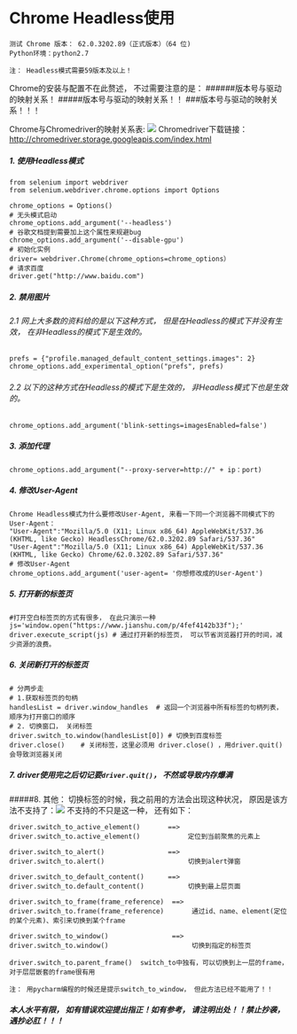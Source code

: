 # Chrome Headless使用

    测试 Chrome 版本： 62.0.3202.89（正式版本）（64 位)
    Python环境：python2.7

    注： Headless模式需要59版本及以上！

    

Chrome的安装与配置不在此赘述， 不过需要注意的是：
######版本号与驱动的映射关系！
#####版本号与驱动的映射关系！！
###版本号与驱动的映射关系！！！

Chrome与Chromedriver的映射关系表:
![](https://upload-images.jianshu.io/upload_images/11227136-629d0be42502cd24.PNG?imageMogr2/auto-orient/strip%7CimageView2/2/w/1240)
Chromedriver下载链接：http://chromedriver.storage.googleapis.com/index.html



##### 1. 使用Headless模式

	from selenium import webdriver
    from selenium.webdriver.chrome.options import Options

	chrome_options = Options()
	# 无头模式启动
	chrome_options.add_argument('--headless')
	# 谷歌文档提到需要加上这个属性来规避bug
	chrome_options.add_argument('--disable-gpu')
	# 初始化实例
	driver= webdriver.Chrome(chrome_options=chrome_options）
	# 请求百度
	driver.get("http://www.baidu.com")

##### 2. 禁用图片
###### 2.1  网上大多数的资料给的是以下这种方式， 但是在Headless的模式下并没有生效， 在非Headless的模式下是生效的。
    prefs = {"profile.managed_default_content_settings.images": 2}
    chrome_options.add_experimental_option("prefs", prefs)

######  2.2 以下的这种方式在Headless的模式下是生效的， 非Headless模式下也是生效的。
		
	chrome_options.add_argument('blink-settings=imagesEnabled=false')
		
##### 3. 添加代理

	chrome_options.add_argument("--proxy-server=http://" + ip：port)


##### 4. 修改User-Agent
	
	Chrome Headless模式为什么要修改User-Agent, 来看一下同一个浏览器不同模式下的User-Agent：
	"User-Agent":"Mozilla/5.0 (X11; Linux x86_64) AppleWebKit/537.36 (KHTML, like Gecko) HeadlessChrome/62.0.3202.89 Safari/537.36"
	"User-Agent":"Mozilla/5.0 (X11; Linux x86_64) AppleWebKit/537.36 (KHTML, like Gecko) Chrome/62.0.3202.89 Safari/537.36"
	# 修改User-Agent
	chrome_options.add_argument('user-agent= '你想修改成的User-Agent')

##### 5. 打开新的标签页
	#打开空白标签页的方式有很多， 在此只演示一种
	js='window.open("https://www.jianshu.com/p/4fef4142b33f");'
	driver.execute_script(js) # 通过打开新的标签页， 可以节省浏览器打开的时间，减少资源的浪费。

##### 6. 关闭新打开的标签页
    # 分两步走
    # 1.获取标签页的句柄
    handlesList = driver.window_handles  # 返回一个浏览器中所有标签的句柄列表， 顺序为打开窗口的顺序
    # 2. 切换窗口， 关闭标签
    driver.switch_to.window(handlesList[0]) # 切换到百度标签
    driver.close()    # 关闭标签，这里必须用 driver.close() ，用driver.quit()会导致浏览器关闭

##### 7. driver使用完之后切记要`driver.quit()`， 不然或导致内存爆满

#####8. 其他：
 切换标签的时候，我之前用的方法会出现这种状况， 原因是该方法不支持了：![](https://upload-images.jianshu.io/upload_images/11227136-f93e2f6050448a4f.PNG?imageMogr2/auto-orient/strip%7CimageView2/2/w/1240)
不支持的不只是这一种， 还有如下：
   

    driver.switch_to_active_element()       ==>    driver.switch_to.active_element()            定位到当前聚焦的元素上

    driver.switch_to_alert()                ==>    driver.switch_to.alert()                     切换到alert弹窗
    
    driver.switch_to_default_content()      ==>    driver.switch_to.default_content()           切换到最上层页面
                                                   
    driver.switch_to_frame(frame_reference)  ==>   driver.switch_to.frame(frame_reference)       通过id、name、element(定位的某个元素)、索引来切换到某个frame

    driver.switch_to_window()                ==>   driver.switch_to.window()                     切换到指定的标签页

    driver.switch_to.parent_frame()  switch_to中独有，可以切换到上一层的frame，对于层层嵌套的frame很有用

    注： 用pycharm编程的时候还是提示switch_to_window， 但此方法已经不能用了！！



####  *本人水平有限， 如有错误欢迎提出指正！如有参考， 请注明出处！！禁止抄袭，遇抄必肛！！！*


